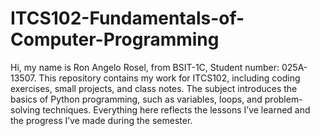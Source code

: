 # ITCS102-Fundamentals-of-Computer-Programming
Hi, my name is Ron Angelo Rosel, from BSIT-1C, Student number: 025A-13507.
This repository contains my work for ITCS102, including coding exercises, small projects, and class notes. The subject introduces the basics of Python programming, such as variables, loops, and problem-solving techniques. Everything here reflects the lessons I’ve learned and the progress I’ve made during the semester.
